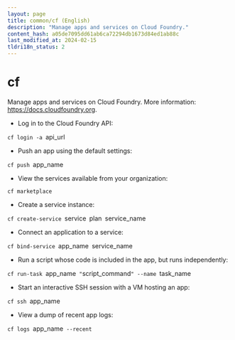```yaml
---
layout: page
title: common/cf (English)
description: "Manage apps and services on Cloud Foundry."
content_hash: a05de7095dd61ab6ca72294db1673d84ed1ab88c
last_modified_at: 2024-02-15
tldri18n_status: 2
---
```

# cf

Manage apps and services on Cloud Foundry.
More information: <https://docs.cloudfoundry.org>.

- Log in to the Cloud Foundry API:

`cf login -a `<span class="tldr-var badge badge-pill bg-dark-lm bg-white-dm text-white-lm text-dark-dm font-weight-bold">api_url</span>

- Push an app using the default settings:

`cf push `<span class="tldr-var badge badge-pill bg-dark-lm bg-white-dm text-white-lm text-dark-dm font-weight-bold">app_name</span>

- View the services available from your organization:

`cf marketplace`

- Create a service instance:

`cf create-service `<span class="tldr-var badge badge-pill bg-dark-lm bg-white-dm text-white-lm text-dark-dm font-weight-bold">service</span>` `<span class="tldr-var badge badge-pill bg-dark-lm bg-white-dm text-white-lm text-dark-dm font-weight-bold">plan</span>` `<span class="tldr-var badge badge-pill bg-dark-lm bg-white-dm text-white-lm text-dark-dm font-weight-bold">service_name</span>

- Connect an application to a service:

`cf bind-service `<span class="tldr-var badge badge-pill bg-dark-lm bg-white-dm text-white-lm text-dark-dm font-weight-bold">app_name</span>` `<span class="tldr-var badge badge-pill bg-dark-lm bg-white-dm text-white-lm text-dark-dm font-weight-bold">service_name</span>

- Run a script whose code is included in the app, but runs independently:

`cf run-task `<span class="tldr-var badge badge-pill bg-dark-lm bg-white-dm text-white-lm text-dark-dm font-weight-bold">app_name</span>` "`<span class="tldr-var badge badge-pill bg-dark-lm bg-white-dm text-white-lm text-dark-dm font-weight-bold">script_command</span>`" --name `<span class="tldr-var badge badge-pill bg-dark-lm bg-white-dm text-white-lm text-dark-dm font-weight-bold">task_name</span>

- Start an interactive SSH session with a VM hosting an app:

`cf ssh `<span class="tldr-var badge badge-pill bg-dark-lm bg-white-dm text-white-lm text-dark-dm font-weight-bold">app_name</span>

- View a dump of recent app logs:

`cf logs `<span class="tldr-var badge badge-pill bg-dark-lm bg-white-dm text-white-lm text-dark-dm font-weight-bold">app_name</span>` --recent`
